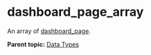 # dashboard\_page\_array

An array of [dashboard\_page](r_dashboard_page.md#).

**Parent topic:** [Data Types](../data_types/c_datatypes.md)

